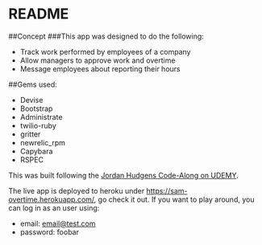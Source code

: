 # README

##Concept
###This app was designed to do the following:
- Track work performed by employees of a company
- Allow managers to approve work and overtime
- Message employees about reporting their hours

##Gems used:
- Devise
- Bootstrap
- Administrate
- twilio-ruby
- gritter
- newrelic_rpm
- Capybara
- RSPEC

This was built following the [Jordan Hudgens Code-Along on UDEMY](https://www.udemy.com/professional-ruby-on-rails-coding-course).

The live app is deployed to heroku under https://sam-overtime.herokuapp.com/, go check it out. If you want to play around, you can log in as an user using:
- email: email@test.com
- password: foobar
